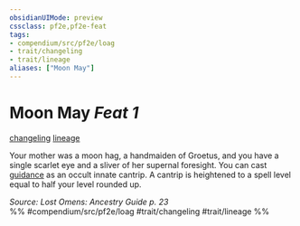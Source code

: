 ```yaml
---
obsidianUIMode: preview
cssclass: pf2e,pf2e-feat
tags:
- compendium/src/pf2e/loag
- trait/changeling
- trait/lineage
aliases: ["Moon May"]
---
```

# Moon May  *Feat 1*  
[changeling](../../Rules/traits/changeling-b1.md)  [lineage](../../Rules/traits/lineage-apg.md)  


Your mother was a moon hag, a handmaiden of Groetus, and you have a single scarlet eye and a sliver of her supernal foresight. You can cast [guidance](../spells/guidance.md) as an occult innate cantrip. A cantrip is heightened to a spell level equal to half your level rounded up.

*Source: Lost Omens: Ancestry Guide p. 23*  
%% #compendium/src/pf2e/loag #trait/changeling #trait/lineage %%